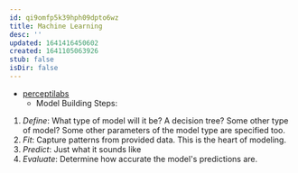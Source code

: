 ```yaml
---
id: qi9omfp5k39hph09dpto6wz
title: Machine Learning
desc: ''
updated: 1641416450602
created: 1641105063926
stub: false
isDir: false
---
```



- [perceptilabs](https://www.perceptilabs.com/papers)
  - Model Building Steps:

1. _Define_: What type of model will it be? A decision tree? Some other type of model? Some other parameters of the model type are specified too.
2. _Fit_: Capture patterns from provided data. This is the heart of modeling.
3. _Predict_: Just what it sounds like
4. _Evaluate_: Determine how accurate the model's predictions are.
